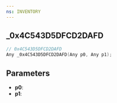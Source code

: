 ```yaml
---
ns: INVENTORY
---
```

## _0x4C543D5DFCD2DAFD

```c
// 0x4C543D5DFCD2DAFD
Any _0x4C543D5DFCD2DAFD(Any p0, Any p1);
```

## Parameters
* **p0**:
* **p1**:

